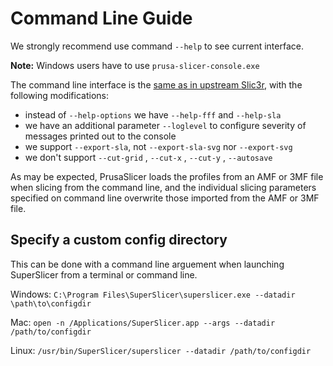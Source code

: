 # Command Line Guide

We strongly recommend use command `--help` to see current interface.

**Note:** Windows users have to use `prusa-slicer-console.exe`

The command line interface is the [same as in upstream Slic3r](https://manual.slic3r.org/advanced/command-line), with the following modifications:

- instead of `--help-options` we have `--help-fff` and `--help-sla`
- we have an additional parameter `--loglevel` to configure severity of messages printed out to the console
- we support `--export-sla`, not `--export-sla-svg` nor `--export-svg`
- we don't support `--cut-grid` , `--cut-x` , `--cut-y` , `--autosave`

As may be expected, PrusaSlicer loads the profiles from an AMF or 3MF file when slicing from the command line, and the individual slicing parameters specified on command line overwrite those imported from the AMF or 3MF file.


## Specify a custom config directory

This can be done with a command line arguement when launching SuperSlicer from a terminal or command line.

Windows: `C:\Program Files\SuperSlicer\superslicer.exe --datadir \path\to\configdir`

Mac: `open -n /Applications/SuperSlicer.app --args --datadir /path/to/configdir`

Linux: `/usr/bin/SuperSlicer/superslicer --datadir /path/to/configdir`
